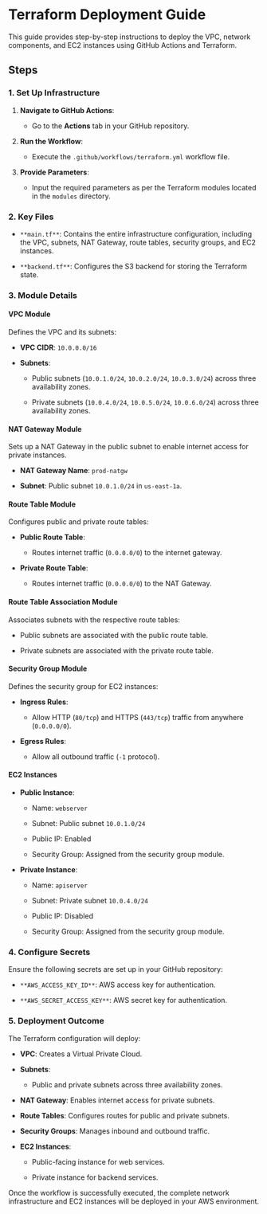 Terraform Deployment Guide
==========================

This guide provides step-by-step instructions to deploy the VPC, network components, and EC2 instances using GitHub Actions and Terraform.

Steps
-----

### 1\. Set Up Infrastructure

1.  **Navigate to GitHub Actions**:

    -   Go to the **Actions** tab in your GitHub repository.

2.  **Run the Workflow**:

    -   Execute the `.github/workflows/terraform.yml` workflow file.

3.  **Provide Parameters**:

    -   Input the required parameters as per the Terraform modules located in the `modules` directory.

### 2\. Key Files

-   `**main.tf**`: Contains the entire infrastructure configuration, including the VPC, subnets, NAT Gateway, route tables, security groups, and EC2 instances.

-   `**backend.tf**`: Configures the S3 backend for storing the Terraform state.

### 3\. Module Details

#### VPC Module

Defines the VPC and its subnets:

-   **VPC CIDR**: `10.0.0.0/16`

-   **Subnets**:

    -   Public subnets (`10.0.1.0/24`, `10.0.2.0/24`, `10.0.3.0/24`) across three availability zones.

    -   Private subnets (`10.0.4.0/24`, `10.0.5.0/24`, `10.0.6.0/24`) across three availability zones.

#### NAT Gateway Module

Sets up a NAT Gateway in the public subnet to enable internet access for private instances.

-   **NAT Gateway Name**: `prod-natgw`

-   **Subnet**: Public subnet `10.0.1.0/24` in `us-east-1a`.

#### Route Table Module

Configures public and private route tables:

-   **Public Route Table**:

    -   Routes internet traffic (`0.0.0.0/0`) to the internet gateway.

-   **Private Route Table**:

    -   Routes internet traffic (`0.0.0.0/0`) to the NAT Gateway.

#### Route Table Association Module

Associates subnets with the respective route tables:

-   Public subnets are associated with the public route table.

-   Private subnets are associated with the private route table.

#### Security Group Module

Defines the security group for EC2 instances:

-   **Ingress Rules**:

    -   Allow HTTP (`80/tcp`) and HTTPS (`443/tcp`) traffic from anywhere (`0.0.0.0/0`).

-   **Egress Rules**:

    -   Allow all outbound traffic (`-1` protocol).

#### EC2 Instances

-   **Public Instance**:

    -   Name: `webserver`

    -   Subnet: Public subnet `10.0.1.0/24`

    -   Public IP: Enabled

    -   Security Group: Assigned from the security group module.

-   **Private Instance**:

    -   Name: `apiserver`

    -   Subnet: Private subnet `10.0.4.0/24`

    -   Public IP: Disabled

    -   Security Group: Assigned from the security group module.

### 4\. Configure Secrets

Ensure the following secrets are set up in your GitHub repository:

-   `**AWS_ACCESS_KEY_ID**`: AWS access key for authentication.

-   `**AWS_SECRET_ACCESS_KEY**`: AWS secret key for authentication.

### 5\. Deployment Outcome

The Terraform configuration will deploy:

-   **VPC**: Creates a Virtual Private Cloud.

-   **Subnets**:

    -   Public and private subnets across three availability zones.

-   **NAT Gateway**: Enables internet access for private subnets.

-   **Route Tables**: Configures routes for public and private subnets.

-   **Security Groups**: Manages inbound and outbound traffic.

-   **EC2 Instances**:

    -   Public-facing instance for web services.

    -   Private instance for backend services.

Once the workflow is successfully executed, the complete network infrastructure and EC2 instances will be deployed in your AWS environment.